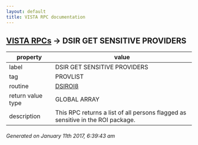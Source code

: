 ```yaml
---
layout: default
title: VISTA RPC documentation
---
```




## [VISTA RPCs](TableOfContent.md) &#8594; DSIR GET SENSITIVE PROVIDERS 

 property | value 
--- | --- 
 label | DSIR GET SENSITIVE PROVIDERS
 tag | PROVLIST
 routine | [DSIROI8](http://code.osehra.org/dox/Routine_DSIROI8_source.html)
 return value type | GLOBAL ARRAY
 description | This RPC returns a list of all persons flagged as sensitive in the ROI package.




 ###### Generated on January 11th 2017, 6:39:43 am